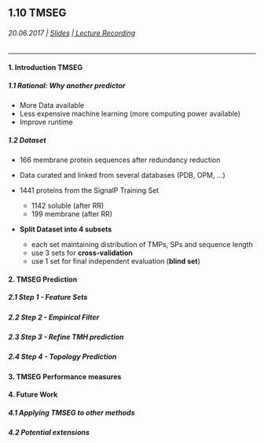 ## 1.10 TMSEG

###### 20.06.2017 \| [Slides](https://www.rostlab.org/sites/default/files/fileadmin/teaching/SoSe17/PP1CS/cb1i_20170620_tmseg_bernhoferm.pdf) \|[ Lecture Recording ](https://www.youtube.com/watch?v=uhqBFFuba6o&index=9&list=PLg46T0OlBIJ9abbsmUL-ux24DCpoUlC1J)

---

#### 1. Introduction TMSEG

##### 1.1 Rational: Why another predictor

* More Data available
* Less expensive machine learning \(more computing power available\)
* Improve runtime

##### 1.2 Dataset

* 166 membrane protein sequences after redundancy reduction
* Data curated and linked from several databases \(PDB, OPM, ...\)
* 1441 proteins from the SignalP Training Set
  * 1142 soluble \(after RR\)
  * 199 membrane \(after RR\)

* **Split Dataset into 4 subsets**
  * each set maintaining distribution of TMPs, SPs and sequence length
  * use 3 sets for **cross-validation**
  * use 1 set for final independent evaluation \(**blind set**\)

#### 2. TMSEG Prediction

##### 2.1 Step 1 - Feature Sets

##### 

##### 2.2 Step 2 - Empirical Filter

##### 

##### 2.3 Step 3 - Refine TMH prediction

##### 

##### 2.4 Step 4 - Topology Prediction

##### 

#### 3. TMSEG Performance measures

#### 

#### 4. Future Work

##### 4.1 Applying TMSEG to other methods

##### 

##### 4.2 Potential extensions

##### 



